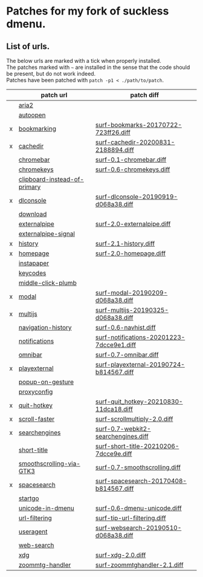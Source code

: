 # Patches for my fork of suckless dmenu.

## List of urls.

The below urls are marked with a tick when properly installed.  
The patches marked with `~` are installed in the sense that the code should be present, but do not work indeed.  
Patches have been patched with `patch -p1 < ./path/to/patch`.

|   | patch url                      | patch diff                                  |
|---|--------------------------------|---------------------------------------------|
|   | [aria2]                        |                                             |
|   | [autoopen]                     |                                             |
| x | [bookmarking]                  | [surf-bookmarks-20170722-723ff26.diff]      |
| x | [cachedir]                     | [surf-cachedir-20200831-2188894.diff]       |
|   | [chromebar]                    | [surf-0.1-chromebar.diff]                   |
|   | [chromekeys]                   | [surf-0.6-chromekeys.diff]                  |
|   | [clipboard-instead-of-primary] |                                             |
| x | [dlconsole]                    | [surf-dlconsole-20190919-d068a38.diff]      |
|   | [download]                     |                                             |
|   | [externalpipe]                 | [surf-2.0-externalpipe.diff]                |
|   | [externalpipe-signal]          |                                             |
| x | [history]                      | [surf-2.1-history.diff]                     |
| x | [homepage]                     | [surf-2.0-homepage.diff]                    |
|   | [instapaper]                   |                                             |
|   | [keycodes]                     |                                             |
|   | [middle-click-plumb]           |                                             |
| x | [modal]                        | [surf-modal-20190209-d068a38.diff]          |
| x | [multijs]                      | [surf-multijs-20190325-d068a38.diff]        |
|   | [navigation-history]           | [surf-0.6-navhist.diff]                     |
|   | [notifications]                | [surf-notifications-20201223-7dcce9e1.diff] |
|   | [omnibar]                      | [surf-0.7-omnibar.diff]                     |
| x | [playexternal]                 | [surf-playexternal-20190724-b814567.diff]   |
|   | [popup-on-gesture]             |                                             |
|   | [proxyconfig]                  |                                             |
| x | [quit-hotkey]                  | [surf-quit_hotkey-20210830-11dca18.diff]    |
| x | [scroll-faster]                | [surf-scrollmultiply-2.0.diff]              |
| x | [searchengines]                | [surf-0.7-webkit2-searchengines.diff]       |
|   | [short-title]                  | [surf-short-title-20210206-7dcce9e.diff]    |
|   | [smoothscrolling-via-GTK3]     | [surf-0.7-smoothscrolling.diff]             |
| x | [spacesearch]                  | [surf-spacesearch-20170408-b814567.diff]    |
|   | [startgo]                      |                                             |
|   | [unicode-in-dmenu]             | [surf-0.6-dmenu-unicode.diff]               |
|   | [url-filtering]                | [surf-tip-url-filtering.diff]               |
|   | [useragent]                    | [surf-websearch-20190510-d068a38.diff]      |
|   | [web-search]                   |                                             |
|   | [xdg]                          | [surf-xdg-2.0.diff]                         |
|   | [zoommtg-handler]              | [surf-zoommtghandler-2.1.diff]              |

<!-- all the patches at https://surf.suckless.org/patches/ -->
[aria2]:                        https://surf.suckless.org/patches/aria2
[autoopen]:                     https://surf.suckless.org/patches/autoopen
[bookmarking]:                  https://surf.suckless.org/patches/bookmarking
[cachedir]:                     https://surf.suckless.org/patches/cachedir
[chromebar]:                    https://surf.suckless.org/patches/chromebar
[chromekeys]:                   https://surf.suckless.org/patches/chromekeys
[clipboard-instead-of-primary]: https://surf.suckless.org/patches/clipboard-instead-of-primary
[dlconsole]:                    https://surf.suckless.org/patches/dlconsole
[download]:                     https://surf.suckless.org/patches/download
[externalpipe]:                 https://surf.suckless.org/patches/externalpipe
[externalpipe-signal]:          https://surf.suckless.org/patches/externalpipe-signal
[history]:                      https://surf.suckless.org/patches/history
[homepage]:                     https://surf.suckless.org/patches/homepage
[instapaper]:                   https://surf.suckless.org/patches/instapaper
[keycodes]:                     https://surf.suckless.org/patches/keycodes
[middle-click-plumb]:           https://surf.suckless.org/patches/middle-click-plumb
[modal]:                        https://surf.suckless.org/patches/modal
[multijs]:                      https://surf.suckless.org/patches/multijs
[navigation-history]:           https://surf.suckless.org/patches/navigation-history
[notifications]:                https://surf.suckless.org/patches/notifications
[omnibar]:                      https://surf.suckless.org/patches/omnibar
[playexternal]:                 https://surf.suckless.org/patches/playexternal
[popup-on-gesture]:             https://surf.suckless.org/patches/popup-on-gesture
[proxyconfig]:                  https://surf.suckless.org/patches/proxyconfig
[quit-hotkey]:                  https://surf.suckless.org/patches/quit-hotkey
[scroll-faster]:                https://surf.suckless.org/patches/scroll-faster
[searchengines]:                https://surf.suckless.org/patches/searchengines
[short-title]:                  https://surf.suckless.org/patches/short-title
[smoothscrolling-via-GTK3]:     https://surf.suckless.org/patches/smoothscrolling-via-GTK3
[spacesearch]:                  https://surf.suckless.org/patches/spacesearch
[startgo]:                      https://surf.suckless.org/patches/startgo
[unicode-in-dmenu]:             https://surf.suckless.org/patches/unicode-in-dmenu
[url-filtering]:                https://surf.suckless.org/patches/url-filtering
[useragent]:                    https://surf.suckless.org/patches/useragent
[web-search]:                   https://surf.suckless.org/patches/web-search
[xdg]:                          https://surf.suckless.org/patches/xdg
[zoommtg-handler]:              https://surf.suckless.org/patches/zoommtg-handler

<!-- all the downloaded diffs -->
[surf-bookmarks-20170722-723ff26.diff]:      surf-bookmarks-20170722-723ff26.diff
[surf-cachedir-20200831-2188894.diff]:       surf-cachedir-20200831-2188894.diff
[surf-0.1-chromebar.diff]:                   surf-0.1-chromebar.diff
[surf-0.6-chromekeys.diff]:                  surf-0.6-chromekeys.diff
[surf-dlconsole-20190919-d068a38.diff]:      surf-dlconsole-20190919-d068a38.diff
[surf-2.0-externalpipe.diff]:                surf-2.0-externalpipe.diff
[surf-2.1-history.diff]:                     surf-2.1-history.diff
[surf-2.0-homepage.diff]:                    surf-2.0-homepage.diff
[surf-modal-20190209-d068a38.diff]:          surf-modal-20190209-d068a38.diff
[surf-multijs-20190325-d068a38.diff]:        surf-multijs-20190325-d068a38.diff
[surf-0.6-navhist.diff]:                     surf-0.6-navhist.diff
[surf-notifications-20201223-7dcce9e1.diff]: surf-notifications-20201223-7dcce9e1.diff
[surf-0.7-omnibar.diff]:                     surf-0.7-omnibar.diff
[surf-playexternal-20190724-b814567.diff]:   surf-playexternal-20190724-b814567.diff
[surf-quit_hotkey-20210830-11dca18.diff]:    surf-quit_hotkey-20210830-11dca18.diff
[surf-scrollmultiply-2.0.diff]:              surf-scrollmultiply-2.0.diff
[surf-0.7-webkit2-searchengines.diff]:       surf-0.7-webkit2-searchengines.diff
[surf-short-title-20210206-7dcce9e.diff]:    surf-short-title-20210206-7dcce9e.diff
[surf-0.7-smoothscrolling.diff]:             surf-0.7-smoothscrolling.diff
[surf-spacesearch-20170408-b814567.diff]:    surf-spacesearch-20170408-b814567.diff
[surf-0.6-dmenu-unicode.diff]:               surf-0.6-dmenu-unicode.diff
[surf-tip-url-filtering.diff]:               surf-tip-url-filtering.diff
[surf-websearch-20190510-d068a38.diff]:      surf-websearch-20190510-d068a38.diff
[surf-xdg-2.0.diff]:                         surf-xdg-2.0.diff
[surf-zoommtghandler-2.1.diff]:              surf-zoommtghandler-2.1.diff
